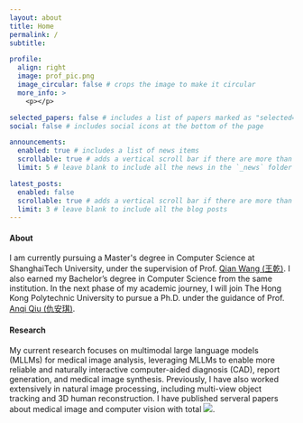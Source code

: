 ```yaml
---
layout: about
title: Home
permalink: /
subtitle: 

profile:
  align: right
  image: prof_pic.png
  image_circular: false # crops the image to make it circular
  more_info: >
    <p></p>

selected_papers: false # includes a list of papers marked as "selected={true}"
social: false # includes social icons at the bottom of the page

announcements:
  enabled: true # includes a list of news items
  scrollable: true # adds a vertical scroll bar if there are more than 3 news items
  limit: 5 # leave blank to include all the news in the `_news` folder

latest_posts:
  enabled: false
  scrollable: true # adds a vertical scroll bar if there are more than 3 new posts items
  limit: 3 # leave blank to include all the blog posts
---
```


#### About

I am currently pursuing a Master's degree in Computer Science at ShanghaiTech University, under the supervision of Prof. [Qian Wang (王乾)](https://qianwang.space/). I also earned my Bachelor’s degree in Computer Science from the same institution. In the next phase of my academic journey, I will join The Hong Kong Polytechnic University to pursue a Ph.D. under the guidance of Prof. [Anqi Qiu (仇安琪)](https://www.polyu.edu.hk/mhrc/people/mhrc-people/prof-qiu-anqi/?sc_lang=tc).

#### Research

My current research focuses on multimodal large language models (MLLMs) for medical image analysis, leveraging MLLMs to enable more reliable and naturally interactive computer-aided diagnosis (CAD), report generation, and medical image synthesis. Previously, I have also worked extensively in natural image processing, including multi-view object tracking and 3D human reconstruction. I have published serveral papers about medical image and computer vision with total <a href='https://scholar.google.com/citations?user=UR1eH9cAAAAJ'><img src="https://img.shields.io/endpoint?url=https%3A%2F%2Fcdn.jsdelivr.net%2Fgh%2FAbsterZhu%2FAbsterZhu.github.io@google-scholar-stats%2Fgs_data_shieldsio.json&logo=Google%20Scholar&labelColor=f6f6f6&color=9cf&style=flat&label=citations"></a>.
